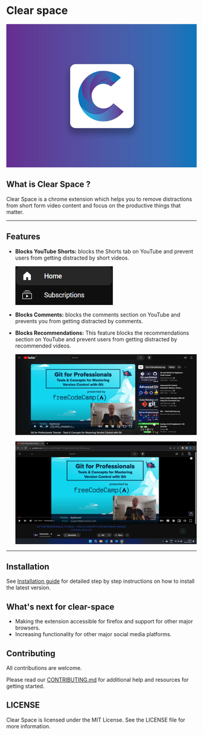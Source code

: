 # Clear space

![Clear space icon](./assets/icon.png)

## What is Clear Space ?

Clear Space is a chrome extension which helps you to remove distractions from short form video content and focus on the productive things that matter.

---

## Features

- **Blocks YouTube Shorts:**
  blocks the Shorts tab on YouTube and prevent users from getting distracted by short videos.
  
  ![Shorts-tab-removed-image](./assets/shortstab-removed.png)

- **Blocks Comments:**
  blocks the comments section on YouTube and prevents you from getting distracted by comments.
  
- **Blocks Recommendations:**
  This feature blocks the recommendations section on YouTube and prevent users from getting distracted by recommended videos.
  
  ![youtube-watch-page](./assets/watch-page.png)
  
  ![watch-page-with-clear-space](./assets/watch-page-focussed.png)

---

## Installation

See [Installation guide](./docs/installation.md) for detailed step by step instructions on how to install the latest version.

## What's next for clear-space

- Making the extension accessible for firefox and support for other major browsers.
- Increasing functionality for other major social media platforms.

## Contributing

All contributions are welcome.

Please read our [CONTRIBUTING.md](https://github.com/santhoshmani1/Clear-space/blob/main/contributing.md) for additional help and resources for getting started.

## LICENSE

Clear Space is licensed under the MIT License. See the LICENSE file for more information.
